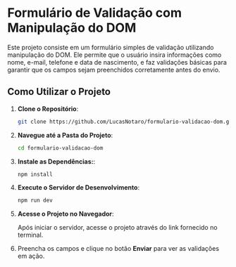 
# Formulário de Validação com Manipulação do DOM

Este projeto consiste em um formulário simples de validação utilizando manipulação do DOM. Ele permite que o usuário insira informações como nome, e-mail, telefone e data de nascimento, e faz validações básicas para garantir que os campos sejam preenchidos corretamente antes do envio.


## Como Utilizar o Projeto

1. **Clone o Repositório**:

   ```sh
   git clone https://github.com/LucasNotaro/formulario-validacao-dom.git
   ```

2. **Navegue até a Pasta do Projeto**:

   ```sh
   cd formulario-validacao-dom
   ```

3. **Instale as Dependências:**:
   ```sh
   npm install
   ```

4. **Execute o Servidor de Desenvolvimento**:
   ```sh
   npm run dev
   ```

5. **Acesse o Projeto no Navegador**:

   Após iniciar o servidor, acesse o projeto através do link fornecido no terminal.

6. Preencha os campos e clique no botão **Enviar** para ver as validações em ação.